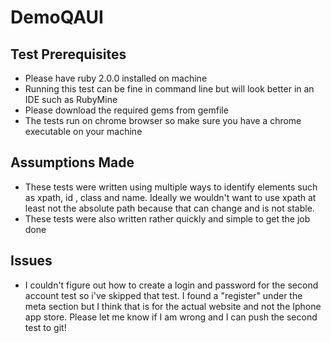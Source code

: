 # DemoQAUI

## Test Prerequisites
  - Please have ruby 2.0.0 installed on machine
  - Running this test can be fine in command line but will look better in an IDE such as RubyMine
  - Please download the required gems from gemfile
  - The tests run on chrome browser so make sure you have a chrome executable on your machine

## Assumptions Made
  - These tests were written using multiple ways to identify elements such as xpath, id , class and name. Ideally we wouldn't want to use xpath at least not the absolute path because that can change and is not stable.
  - These tests were also written rather quickly and simple to get the job done

## Issues
  - I couldn't figure out how to create a login and password for the second account test so i've skipped that test. I found a "register" under the meta section but I think that is for the actual website and not the Iphone app store. Please let me know if I am wrong and I can push the second test to git!



